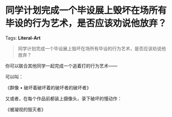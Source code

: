 # 同学计划完成一个毕设展上毁坏在场所有毕设的行为艺术，是否应该劝说他放弃？

Tags: **Literal-Art**

> 同学计划完成一个毕设展上毁坏在场所有毕设的行为艺术，是否应该劝说他放弃？

你可以联合其他同学一起完成一个追着打的行为艺术——

可以叫：

《群像 • 破坏着破坏着的破坏者的破坏者》

  


又或者，在每个作品前都装上摄像头，录下破坏的慢动作：

《被凝视的毁灭者》



